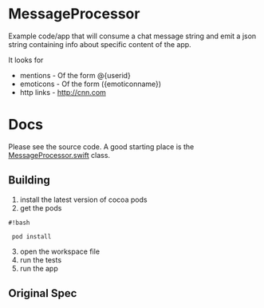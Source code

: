 # MessageProcessor #

Example code/app that will consume a chat message string and emit a json string containing info about specific content of the app.

It looks for 

* mentions - Of the form @{userid}
* emoticons - Of the form ({emoticonname})
* http links - http://cnn.com


# Docs #

Please see the source code.  A good starting place is the [MessageProcessor.swift](https://bitbucket.org/minniger/messageprocessor/src/f0b85e201ddda0de898b0cc11909446b656a09de/MessageProcessor.swift?at=master) class.



## Building  ##

1. install the latest version of cocoa pods
2. get the pods
```
#!bash

 pod install
```
3. open the workspace file
4. run the tests
5. run the app


## Original Spec ##

